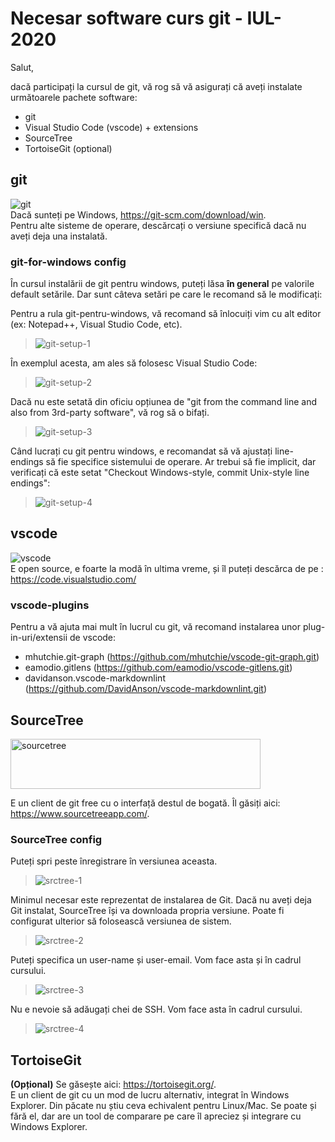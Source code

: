 # Necesar software curs git - IUL-2020

Salut,

dacă participați la cursul de git, vă rog să vă asigurați că aveți instalate următoarele pachete software:

- git
- Visual Studio Code (vscode) + extensions
- SourceTree
- TortoiseGit (optional)

## git

![git](./img/git-logo.png)  
Dacă sunteți pe Windows, <https://git-scm.com/download/win>.  
Pentru alte sisteme de operare, descărcați o versiune specifică dacă nu aveți deja una instalată.

### git-for-windows config

În cursul instalării de git pentru windows, puteți lăsa **în general** pe valorile default setările. Dar sunt câteva setări pe care le recomand să le modificați:

Pentru a rula git-pentru-windows, vă recomand să înlocuiți vim cu alt editor (ex: Notepad++, Visual Studio Code, etc).
> ![git-setup-1](./img/git-setup-1.png)

În exemplul acesta, am ales să folosesc Visual Studio Code:  
> ![git-setup-2](./img/git-setup-2.png)

Dacă nu este setată din oficiu opțiunea de "git from the command line and also from 3rd-party software", vă rog să o bifați.  
> ![git-setup-3](./img/git-setup-3.png)

Când lucrați cu git pentru windows, e recomandat să vă ajustați line-endings să fie specifice sistemului de operare. Ar trebui să fie implicit, dar verificați că este setat "Checkout Windows-style, commit Unix-style line endings":  
> ![git-setup-4](./img/git-setup-4.png)

## vscode

![vscode](./img/vscode-logo.png)  
E open source, e foarte la modă în ultima vreme, și îl puteți descărca de pe : <https://code.visualstudio.com/>

### vscode-plugins

Pentru a vă ajuta mai mult în lucrul cu git, vă recomand instalarea unor plug-in-uri/extensii de vscode:

- mhutchie.git-graph (https://github.com/mhutchie/vscode-git-graph.git)
- eamodio.gitlens (https://github.com/eamodio/vscode-gitlens.git)
- davidanson.vscode-markdownlint (https://github.com/DavidAnson/vscode-markdownlint.git)

## SourceTree

<img alt="sourcetree" src="./img/Sourcetree-blue.svg" width="400" height="80" >

E un client de git free cu o interfață destul de bogată.
Îl găsiți aici: <https://www.sourcetreeapp.com/>.

### SourceTree config

Puteți spri peste înregistrare în versiunea aceasta.
> ![srctree-1](./img/srctree-1.png)

Minimul necesar este reprezentat de instalarea de Git.
Dacă nu aveți deja Git instalat, SourceTree își va downloada propria versiune. Poate fi configurat ulterior să folosească versiunea de sistem.  
> ![srctree-2](./img/srctree-2.png)

Puteți specifica un user-name și user-email. Vom face asta și în cadrul cursului.
> ![srctree-3](./img/srctree-3.png)

Nu e nevoie să adăugați chei de SSH. Vom face asta în cadrul cursului.
> ![srctree-4](./img/srctree-4.png)

## TortoiseGit

**(Opțional)** Se găsește aici: <https://tortoisegit.org/>.  
E un client de git cu un mod de lucru alternativ, integrat în Windows Explorer. Din păcate nu știu ceva echivalent pentru Linux/Mac. Se poate și fără el, dar are un tool de comparare pe care îl apreciez și integrare cu Windows Explorer.
